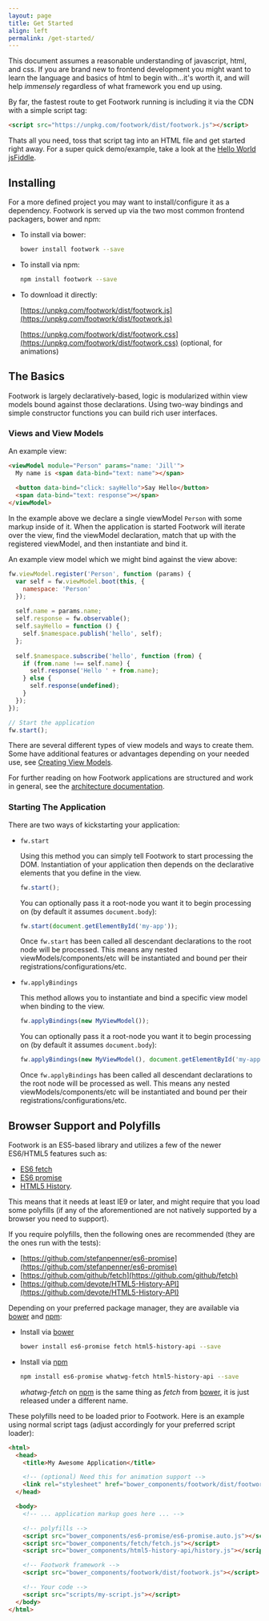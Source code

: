 ```yaml
---
layout: page
title: Get Started
align: left
permalink: /get-started/
---
```


This document assumes a reasonable understanding of javascript, html, and css. If you are brand new to frontend development you might want to learn the language and basics of html to begin with...it's worth it, and will help *immensely* regardless of what framework you end up using.

By far, the fastest route to get Footwork running is including it via the CDN with a simple script tag:

```html
<script src="https://unpkg.com/footwork/dist/footwork.js"></script>
```

Thats all you need, toss that script tag into an HTML file and get started right away. For a super quick demo/example, take a look at the [Hello World jsFiddle](https://jsfiddle.net/footwork/2yutum92/).

## Installing

For a more defined project you may want to install/configure it as a dependency. Footwork is served up via the two most common frontend packagers, bower and npm:

* To install via bower:

    ```bash
    bower install footwork --save
    ```

* To install via npm:

    ```bash
    npm install footwork --save
    ```

* To download it directly:

    [https://unpkg.com/footwork/dist/footwork.js](https://unpkg.com/footwork/dist/footwork.js)

    [https://unpkg.com/footwork/dist/footwork.css](https://unpkg.com/footwork/dist/footwork.css) (optional, for animations)

## The Basics

Footwork is largely declaratively-based, logic is modularized within view models bound against those declarations. Using two-way bindings and simple constructor functions you can build rich user interfaces.

### Views and View Models

An example view:

```html
<viewModel module="Person" params="name: 'Jill'">
  My name is <span data-bind="text: name"></span>
  
  <button data-bind="click: sayHello">Say Hello</button>
  <span data-bind="text: response"></span>
</viewModel>
```

In the example above we declare a single viewModel `Person` with some markup inside of it. When the application is started Footwork will iterate over the view, find the viewModel declaration, match that up with the registered viewModel, and then instantiate and bind it.

An example view model which we might bind against the view above:

```javascript
fw.viewModel.register('Person', function (params) {
  var self = fw.viewModel.boot(this, {
    namespace: 'Person'
  });
  
  self.name = params.name;
  self.response = fw.observable();
  self.sayHello = function () {
    self.$namespace.publish('hello', self);
  };
  
  self.$namespace.subscribe('hello', function (from) {
    if (from.name !== self.name) {
      self.response('Hello ' + from.name);
    } else {
      self.response(undefined);
    }
  });
});

// Start the application
fw.start();
```

There are several different types of view models and ways to create them. Some have additional features or advantages depending on your needed use, see [Creating View Models](http://docs.footworkjs.com/release/latest/architecture/#creating-view-models).

For further reading on how Footwork applications are structured and work in general, see the [architecture documentation](http://docs.footworkjs.com/release/latest/architecture/).

### Starting The Application

There are two ways of kickstarting your application:

* `fw.start`

    Using this method you can simply tell Footwork to start processing the DOM. Instantiation of your application then depends on the declarative elements that you define in the view.

    ```javascript
    fw.start();
    ```

    You can optionally pass it a root-node you want it to begin processing on (by default it assumes `document.body`):

    ```javascript
    fw.start(document.getElementById('my-app'));
    ```

    Once `fw.start` has been called all descendant declarations to the root node will be processed. This means any nested viewModels/components/etc will be instantiated and bound per their registrations/configurations/etc.

* `fw.applyBindings`

    This method allows you to instantiate and bind a specific view model when binding to the view.

    ```javascript
    fw.applyBindings(new MyViewModel());
    ```

    You can optionally pass it a root-node you want it to begin processing on (by default it assumes `document.body`):

    ```javascript
    fw.applyBindings(new MyViewModel(), document.getElementById('my-app'));
    ```

    Once `fw.applyBindings` has been called all descendant declarations to the root node will be processed as well. This means any nested viewModels/components/etc will be instantiated and bound per their registrations/configurations/etc.

## Browser Support and Polyfills

Footwork is an ES5-based library and utilizes a few of the newer ES6/HTML5 features such as:

* [ES6 fetch](https://developer.mozilla.org/en-US/docs/Web/API/Fetch_API/Using_Fetch)
* [ES6 promise](https://developer.mozilla.org/en-US/docs/Web/JavaScript/Reference/Global_Objects/Promise)
* [HTML5 History](http://diveintohtml5.info/history.html).

This means that it needs at least IE9 or later, and might require that you load some polyfills (if any of the aforementioned are not natively supported by a browser you need to support).

If you require polyfills, then the following ones are recommended (they are the ones run with the tests):

* [https://github.com/stefanpenner/es6-promise](https://github.com/stefanpenner/es6-promise)
* [https://github.com/github/fetch](https://github.com/github/fetch)
* [https://github.com/devote/HTML5-History-API](https://github.com/devote/HTML5-History-API)

Depending on your preferred package manager, they are available via [bower](http://bower.io) and [npm](https://www.npmjs.com/):

* Install via [bower](http://bower.io)

    ```bash
    bower install es6-promise fetch html5-history-api --save
    ```

* Install via [npm](https://www.npmjs.com/)

    ```bash
    npm install es6-promise whatwg-fetch html5-history-api --save
    ```

    *whatwg-fetch* on [npm](https://www.npmjs.com/) is the same thing as *fetch* from [bower](http://bower.io), it is just released under a different name.

These polyfills need to be loaded prior to Footwork. Here is an example using normal script tags (adjust accordingly for your preferred script loader):

```html
<html>
  <head>
    <title>My Awesome Application</title>

    <!-- (optional) Need this for animation support -->
    <link rel="stylesheet" href="bower_components/footwork/dist/footwork.css">
  </head>

  <body>
    <!-- ... application markup goes here ... -->

    <!-- polyfills -->
    <script src="bower_components/es6-promise/es6-promise.auto.js"></script>
    <script src="bower_components/fetch/fetch.js"></script>
    <script src="bower_components/html5-history-api/history.js"></script>

    <!-- Footwork framework -->
    <script src="bower_components/footwork/dist/footwork.js"></script>

    <!-- Your code -->
    <script src="scripts/my-script.js"></script>
  </body>
</html>
```
